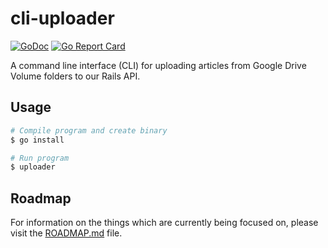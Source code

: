 # cli-uploader

[![GoDoc](https://godoc.org/github.com/stuyspec/uploader?status.svg)](https://godoc.org/github.com/stuyspec/uploader)
[![Go Report Card](https://goreportcard.com/badge/github.com/stuyspec/uploader)](https://goreportcard.com/report/github.com/stuyspec/uploader)

A command line interface (CLI) for uploading articles from Google Drive Volume folders to our Rails API.

## Usage
```sh
# Compile program and create binary
$ go install

# Run program
$ uploader
```

## Roadmap

For information on the things which are currently being focused on, please visit the [ROADMAP.md](ROADMAP.md) file.
